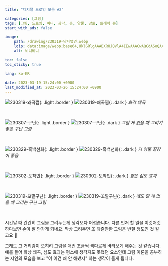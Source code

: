 ```yaml
---
title: "디지털 드로잉 모음 #2"

categories: [그림]
tags: [그림, 드로잉, 비니, 광각, 총, 양뿔, 망토, 트래픽 콘]
start_with_ads: false

image:
    path: /drawing/230319-남자옆면.webp
    lqip: data:image/webp;base64,UklGRlgAAABXRUJQVlA4IEwAAACwAQCdASoQAAgAAgA0JQBOgBh2EShgAP79L/Zddr8IocHoi5zSrcrofTZs+tnZKRzvYrsVlw6ZY7BgVwil9C9Gboi+zO+NlKxGpgAA
    alt: 비니비니

toc: false
toc_sticky: true

lang: ko-KR
 
date: 2023-03-19 15:24:00 +0900
last_modified_at: 2023-03-26 15:24:00 +0900
---
```


![230319-왜곡쩜](/drawing/230319-왜곡쩜.webp){: .light .border }
![230319-왜곡쩜](/drawing/230319-왜곡쩜.webp){: .dark }
_화각 왜곡_

<br>

![230307-구닌](/drawing/230307-구닌.webp){: .light .border }
![230307-구닌](/drawing/230307-구닌.webp){: .dark }
_그릴 게 없을 때 그리기 좋은 구닌 그림_

<br>

![230329-흑백선화](/drawing/230329_흑백선화.webp){: .light .border }
![230329-흑백선화](/drawing/230329_흑백선화.webp){: .dark }
_저 양뿔 질감이 좋음_

<br>

![230302-토착민](/drawing/230302-토착민.webp){: .light .border }
![230302-토착민](/drawing/230302-토착민.webp){: .dark }
_얕은 심도 효과_

<br>

![230319-꼬깔구닌](/drawing/230319-꼬깔구닌.webp){: .light .border }
![230319-꼬깔구닌](/drawing/230319-꼬깔구닌.webp){: .dark }
_얘도 할 게 없을 때 그리는 구닌 그림_

<br>

시간날 때 간간히 그림을 그려두는게 생각보다 어렵습니다. 다른 먼저 할 일을 이것저것 하다보면 손이 잘 안가게 되네요. 막상 그려두면 또 봐줄만한 그림은 반절 정도인 것 같고요 🥲

그래도 그 거리감이 오히려 그림을 매번 조금씩 색다르게 바라보게 해주는 것 같습니다. 예를 들어 화상 왜곡, 심도 효과는 평소에 생각지도 못했던 요소인데 그림 이론을 공부하는 지인의 모습을 보고 "어 이건 왜 안 해봤지" 하는 생각이 들게 됩니다.